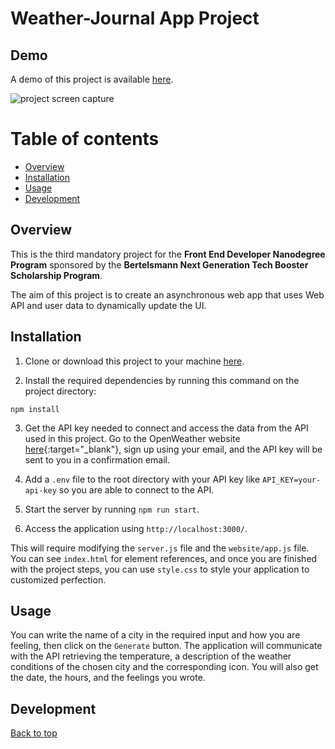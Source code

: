 # Weather-Journal App Project

## Demo

A demo of this project is available [here]().

![project screen capture](https://github.com/PatriciaFeio/udacity-weather-journal-app/blob/main/screen-capture.gif)

# Table of contents

[top]: #top

- [Overview](#overview)
- [Installation](#installation)
- [Usage](#usage)
- [Development](#development)

## Overview

This is the third mandatory project for the **Front End Developer Nanodegree Program** sponsored by the **Bertelsmann Next Generation Tech Booster Scholarship Program**.

The aim of this project is to create an asynchronous web app that uses Web API and user data to dynamically update the UI.

## Installation

1. Clone or download this project to your machine [here](https://github.com/PatriciaFeio/udacity-weather-journal-app/tree/main).

2. Install the required dependencies by running this command on the project directory:

```
npm install
```

3. Get the API key needed to connect and access the data from the API used in this project. Go to the OpenWeather website [here](https://openweathermap.org/){:target="_blank"}, sign up using your email, and the API key will be sent to you in a confirmation email.

4. Add a `.env` file to the root directory with your API key like `API_KEY=your-api-key` so you are able to connect to the API.

5. Start the server by running `npm run start`.

6. Access the application using `http://localhost:3000/`.

This will require modifying the `server.js` file and the `website/app.js` file. You can see `index.html` for element references, and once you are finished with the project steps, you can use `style.css` to style your application to customized perfection.

## Usage

You can write the name of a city in the required input and how you are feeling, then click on the `Generate` button. The application will communicate with the API retrieving the temperature, a description of the weather conditions of the chosen city and the corresponding icon. You will also get the date, the hours, and the feelings you wrote.

## Development



[Back to top][top]

